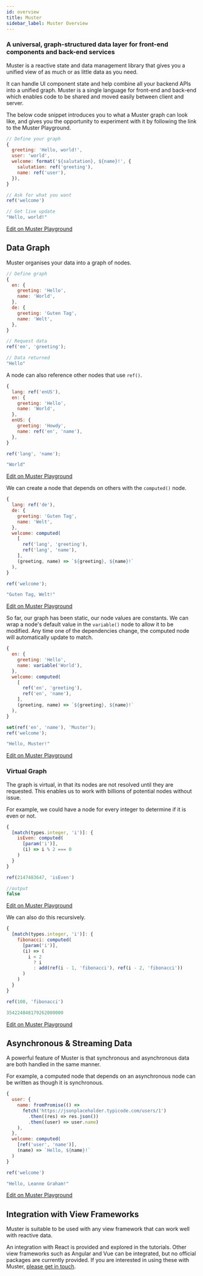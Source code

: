 ```yaml
---
id: overview
title: Muster
sidebar_label: Muster Overview
---
```


### A universal, graph-structured data layer for front-end components and back-end services

Muster is a reactive state and data management library that gives you a unified view of as much or as little data as you need.

It can handle UI component state and help combine all your backend APIs into a unified graph. Muster is a single language for front-end and back-end which enables code to be shared and moved easily between client and server.

The below code snippet introduces you to what a Muster graph can look like, and gives you the opportunity to experiment with it by following the link to the Muster Playground.

```javascript
// Define your graph
{
  greeting: 'Hello, world!',
  user: 'world',
  welcome: format('${salutation}, ${name}!', {
    salutation: ref('greeting'),
    name: ref('user'),
  }),
}

// Ask for what you want
ref('welcome')

// Get live update
"Hello, world!"
```

[Edit on Muster Playground][1]


## Data Graph

Muster organises your data into a graph of nodes.
```javascript
// Define graph
{
  en: {
    greeting: 'Hello',
    name: 'World',
  },
  de: {
    greeting: 'Guten Tag',
    name: 'Welt',
  },
}

// Request data
ref('en', 'greeting');

// Data returned
"Hello"
```

A node can also reference other nodes that use `ref()`.

```javascript
{
  lang: ref('enUS'),
  en: {
    greeting: 'Hello',
    name: 'World',
  },
  enUS: {
    greeting: 'Howdy',
    name: ref('en', 'name'),
  },
}
```

```javascript
ref('lang', 'name');
```

```javascript
"World"
```

[Edit on Muster Playground][2]

We can create a node that depends on others with the `computed()` node.

```javascript
{
  lang: ref('de'),
  de: {
    greeting: 'Guten Tag',
    name: 'Welt',
  },
  welcome: computed(
    [
      ref('lang', 'greeting'),
      ref('lang', 'name'),
    ],
    (greeting, name) => `${greeting}, ${name}!`
  ),
}
```

```javascript
ref('welcome');
```

```javascript
"Guten Tag, Welt!"
```

[Edit on Muster Playground][3]

So far, our graph has been static, our node values are constants. We can wrap a node's default value in the `variable()` node to allow it to be modified. Any time one of the dependencies change, the computed node will automatically update to match.

```javascript
{
  en: {
    greeting: 'Hello',
    name: variable('World'),
  },
  welcome: computed(
    [
      ref('en', 'greeting'),
      ref('en', 'name'),
    ],
    (greeting, name) => `${greeting}, ${name}!`
  ),
}
```

```javascript
set(ref('en', 'name'), 'Muster');
ref('welcome');
```

```javascript
"Hello, Muster!"
```

[Edit on Muster Playground][4]


### Virtual Graph

The graph is virtual, in that its nodes are not resolved until they are requested. This enables us to work with billions of potential nodes without issue.

For example, we could have a node for every integer to determine if it is even or not.

```javascript
{
  [match(types.integer, 'i')]: {
    isEven: computed(
      [param('i')],
      (i) => i % 2 === 0
    )
  }
}
```

```javascript
ref(2147483647, 'isEven')

//output
false
```

[Edit on Muster Playground][5]

We can also do this recursively.

```javascript
{
  [match(types.integer, 'i')]: {
    fibonacci: computed(
      [param('i')],
      (i) => (
        i < 2
          ? i
          : add(ref(i - 1, 'fibonacci'), ref(i - 2, 'fibonacci'))
      )
    )
  }
}
```

```javascript
ref(100, 'fibonacci')

354224848179262000000
```

[Edit on Muster Playground][6]


## Asynchronous & Streaming Data

A powerful feature of Muster is that synchronous and asynchronous data are both handled in the same manner.

For example, a computed node that depends on an asynchronous node can be written as though it is synchronous.

```javascript
{
  user: {
    name: fromPromise(() =>
      fetch('https://jsonplaceholder.typicode.com/users/1')
        .then((res) => res.json())
        .then((user) => user.name)
    ),
  },
  welcome: computed(
    [ref('user', 'name')],
    (name) => `Hello, ${name}!`
  )
}
```

```javascript
ref('welcome')
```

```javascript
"Hello, Leanne Graham!"
```

[Edit on Muster Playground][7]


## Integration with View Frameworks

Muster is suitable to be used with any view framework that can work well with reactive data.

An integration with React is provided and explored in the tutorials. Other view frameworks such as Angular and Vue can be integrated, but no official packages are currently provided. If you are interested in using these with Muster, [please get in touch](/muster/help).


[1]: /muster/playground/?toggles=eyJzaG93R3JhcGgiOnRydWUsInNob3dRdWVyeSI6dHJ1ZSwic2hvd1F1ZXJ5UmVzdWx0Ijp0cnVlLCJzaG93Q29udGFpbmVyIjpmYWxzZSwic2hvd1ZpZXciOmZhbHNlLCJzaG93Vmlld1Jlc3VsdCI6ZmFsc2V9&graph=IntcbiAgZ3JlZXRpbmc6ICdIZWxsbycsXG4gIHVzZXI6ICd3b3JsZCcsXG4gIHdlbGNvbWU6IGZvcm1hdCgnJHtzYWx1dGF0aW9ufSwgJHtuYW1lfSEnLCB7XG4gICAgc2FsdXRhdGlvbjogcmVmKCdncmVldGluZycpLFxuICAgIG5hbWU6IHJlZigndXNlcicpLFxuICB9KSxcbn0i
[2]: /muster/playground/?toggles=eyJzaG93R3JhcGgiOnRydWUsInNob3dRdWVyeSI6dHJ1ZSwic2hvd1F1ZXJ5UmVzdWx0Ijp0cnVlLCJzaG93Q29udGFpbmVyIjpmYWxzZSwic2hvd1ZpZXciOmZhbHNlLCJzaG93Vmlld1Jlc3VsdCI6ZmFsc2V9&graph=IntcbiAgbGFuZzogcmVmKCdlblVTJyksXG4gIGVuOiB7XG4gICAgZ3JlZXRpbmc6ICdIZWxsbycsXG4gICAgbmFtZTogJ1dvcmxkJyxcbiAgfSxcbiAgZW5VUzoge1xuICAgIGdyZWV0aW5nOiAnSG93ZHknLFxuICAgIG5hbWU6IHJlZignZW4nLCAnbmFtZScpLFxuICB9LFxufSI%3D&query=InJlZignbGFuZycsICduYW1lJyk7Ig%3D%3D
[3]: /muster/playground/?toggles=eyJzaG93R3JhcGgiOnRydWUsInNob3dRdWVyeSI6dHJ1ZSwic2hvd1F1ZXJ5UmVzdWx0Ijp0cnVlLCJzaG93Q29udGFpbmVyIjpmYWxzZSwic2hvd1ZpZXciOmZhbHNlLCJzaG93Vmlld1Jlc3VsdCI6ZmFsc2V9&graph=IntcbiAgbGFuZzogcmVmKCdkZScpLFxuICBkZToge1xuICAgIGdyZWV0aW5nOiAnR3V0ZW4gVGFnJyxcbiAgICBuYW1lOiAnV2VsdCcsXG4gIH0sXG4gIHdlbGNvbWU6IGNvbXB1dGVkKFxuICAgIFtcbiAgICAgIHJlZignbGFuZycsICdncmVldGluZycpLFxuICAgICAgcmVmKCdsYW5nJywgJ25hbWUnKSxcbiAgICBdLFxuICAgIChncmVldGluZywgbmFtZSkgPT4gYCR7Z3JlZXRpbmd9LCAke25hbWV9IWBcbiAgKSxcbn0i&query=InJlZignd2VsY29tZScpOyI%3D
[4]: /muster/playground/?toggles=eyJzaG93R3JhcGgiOnRydWUsInNob3dRdWVyeSI6dHJ1ZSwic2hvd1F1ZXJ5UmVzdWx0Ijp0cnVlLCJzaG93Q29udGFpbmVyIjpmYWxzZSwic2hvd1ZpZXciOmZhbHNlLCJzaG93Vmlld1Jlc3VsdCI6ZmFsc2V9&graph=IntcbiAgZW46IHtcbiAgICBncmVldGluZzogJ0hlbGxvJyxcbiAgICBuYW1lOiB2YXJpYWJsZSgnV29ybGQnKSxcbiAgfSxcbiAgd2VsY29tZTogY29tcHV0ZWQoXG4gICAgW1xuICAgICAgcmVmKCdlbicsICdncmVldGluZycpLFxuICAgICAgcmVmKCdlbicsICduYW1lJyksXG4gICAgXSxcbiAgICAoZ3JlZXRpbmcsIG5hbWUpID0%2BIGAke2dyZWV0aW5nfSwgJHtuYW1lfSFgXG4gICksXG59Ig%3D%3D&query=InNlcmllcyhbXG4gICAgc2V0KHJlZignZW4nLCAnbmFtZScpLCAnTXVzdGVyJyksXG4gICAgcmVmKCd3ZWxjb21lJylcbl0pXG4i
[5]: /muster/playground/?toggles=eyJzaG93R3JhcGgiOnRydWUsInNob3dRdWVyeSI6dHJ1ZSwic2hvd1F1ZXJ5UmVzdWx0Ijp0cnVlLCJzaG93Q29udGFpbmVyIjpmYWxzZSwic2hvd1ZpZXciOmZhbHNlLCJzaG93Vmlld1Jlc3VsdCI6ZmFsc2V9&graph=IntcbiAgW21hdGNoKHR5cGVzLmludGVnZXIsICdpJyldOiB7XG4gICAgaXNFdmVuOiBjb21wdXRlZChcbiAgICAgIFtwYXJhbSgnaScpXSxcbiAgICAgIChpKSA9PiBpICUgMiA9PT0gMFxuICAgIClcbiAgfVxufSI%3D&query=InJlZigyMTQ3NDgzNjQ3LCAnaXNFdmVuJyki
[6]: /muster/playground/?toggles=eyJzaG93R3JhcGgiOnRydWUsInNob3dRdWVyeSI6dHJ1ZSwic2hvd1F1ZXJ5UmVzdWx0Ijp0cnVlLCJzaG93Q29udGFpbmVyIjpmYWxzZSwic2hvd1ZpZXciOmZhbHNlLCJzaG93Vmlld1Jlc3VsdCI6ZmFsc2V9&graph=IntcbiAgW21hdGNoKHR5cGVzLmludGVnZXIsICdpJyldOiB7XG4gICAgZmlib25hY2NpOiBjb21wdXRlZChcbiAgICAgIFtwYXJhbSgnaScpXSxcbiAgICAgIChpKSA9PiAoXG4gICAgICAgIGkgPCAyXG4gICAgICAgICAgPyBpXG4gICAgICAgICAgOiBhZGQocmVmKGkgLSAxLCAnZmlib25hY2NpJyksIHJlZihpIC0gMiwgJ2ZpYm9uYWNjaScpKVxuICAgICAgKVxuICAgIClcbiAgfVxufSI%3D&query=InJlZigxMDAsICdmaWJvbmFjY2knKSI%3D
[7]: /muster/playground/?toggles=eyJzaG93R3JhcGgiOnRydWUsInNob3dRdWVyeSI6dHJ1ZSwic2hvd1F1ZXJ5UmVzdWx0Ijp0cnVlLCJzaG93Q29udGFpbmVyIjpmYWxzZSwic2hvd1ZpZXciOmZhbHNlLCJzaG93Vmlld1Jlc3VsdCI6ZmFsc2V9&graph=IntcbiAgdXNlcjoge1xuICAgIG5hbWU6IGZyb21Qcm9taXNlKCgpID0%2BXG4gICAgICBmZXRjaCgnaHR0cHM6Ly9qYXZhc2NyaXB0b25wbGFjZWhvbGRlci50eXBpY29kZS5jb20vdXNlcnMvMScpXG4gICAgICAgIC50aGVuKChyZXMpID0%2BIHJlcy5qYXZhc2NyaXB0b24oKSlcbiAgICAgICAgLnRoZW4oKHVzZXIpID0%2BIHVzZXIubmFtZSlcbiAgICApLFxuICB9LFxuICB3ZWxjb21lOiBjb21wdXRlZChcbiAgICBbcmVmKCd1c2VyJywgJ25hbWUnKV0sXG4gICAgKG5hbWUpID0%2BIGBIZWxsbywgJHtuYW1lfSFgXG4gIClcbn1cbiI%3D&query=InJlZignd2VsY29tZScpIg%3D%3D
